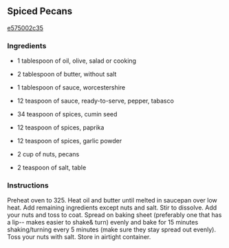 ## Spiced Pecans

[e575002c35](http://www.food.com/recipe/spiced-pecans-76767)

### Ingredients

 - 1 tablespoon of oil, olive, salad or cooking

 - 2 tablespoon of butter, without salt

 - 1 tablespoon of sauce, worcestershire

 - 12 teaspoon of sauce, ready-to-serve, pepper, tabasco

 - 34 teaspoon of spices, cumin seed

 - 12 teaspoon of spices, paprika

 - 12 teaspoon of spices, garlic powder

 - 2 cup of nuts, pecans

 - 2 teaspoon of salt, table

### Instructions

Preheat oven to 325. Heat oil and butter until melted in saucepan over low heat. Add remaining ingredients except nuts and salt. Stir to dissolve. Add your nuts and toss to coat. Spread on baking sheet (preferably one that has a lip-- makes easier to shake& turn) evenly and bake for 15 minutes shaking/turning every 5 minutes (make sure they stay spread out evenly). Toss your nuts with salt. Store in airtight container.